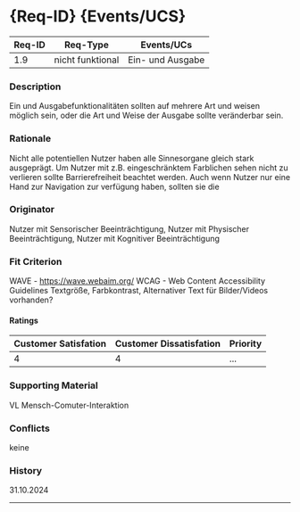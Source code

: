 # {Req-ID} {Events/UCS}

| Req-ID | Req-Type         | Events/UCs       |
|--------|------------------|------------------|
| 1.9    |nicht funktional  |Ein- und Ausgabe|

### Description
Ein und Ausgabefunktionalitäten sollten auf mehrere Art und weisen möglich sein, oder die Art und Weise der Ausgabe sollte veränderbar sein.

### Rationale
Nicht alle potentiellen Nutzer haben alle Sinnesorgane gleich stark ausgeprägt. Um Nutzer mit z.B. eingeschränktem Farblichen sehen nicht zu verlieren sollte Barrierefreiheit beachtet werden. Auch wenn Nutzer nur eine Hand zur Navigation zur verfügung haben, sollten sie die 

### Originator
Nutzer mit Sensorischer Beeinträchtigung, Nutzer mit Physischer Beeinträchtigung, Nutzer mit Kognitiver Beeinträchtigung

### Fit Criterion
WAVE - https://wave.webaim.org/
WCAG - Web Content Accessibility Guidelines
Textgröße, Farbkontrast, Alternativer Text für Bilder/Videos vorhanden?


#### Ratings
| Customer Satisfation | Customer Dissatisfation | Priority |
|----------------------|-------------------------|----------|
| 4                    | 4                       | ...      |

### Supporting Material
VL Mensch-Comuter-Interaktion

### Conflicts
keine

### History
31.10.2024

---

